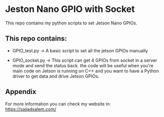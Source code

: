 
# Jeston Nano GPIO with Socket

This repo contains my python scripts to set Jetson Nano GPIOs.




## This repo contains:

- GPIO_test.py -> A basic script to set all the jetson GPIOs manually

- GPIO_socket.py -> This script can get 4 GPIOs from socket in a server mode and send the status back. the code will be useful when you're main code on Jetson is running on C++ and you want to have a Python driver to get data and drive Jetson GPIOs.


## Appendix

For more information you can check my website in: https://sajjadsalem.com/

